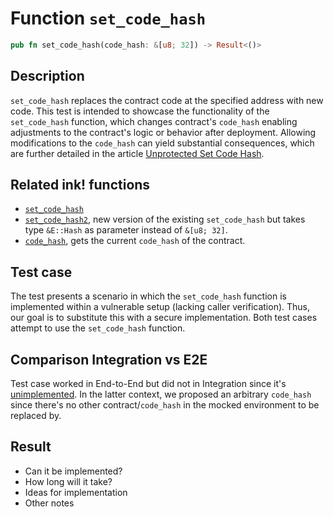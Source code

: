 # Function `set_code_hash`

```rust
pub fn set_code_hash(code_hash: &[u8; 32]) -> Result<()>
```

## Description

`set_code_hash` replaces the contract code at the specified address with new code. This test is intended to showcase the functionality of the `set_code_hash` function, which changes contract's `code_hash` enabling adjustments to the contract's logic or behavior after deployment. Allowing modifications to the `code_hash` can yield substantial consequences, which are further detailed in the article [Unprotected Set Code Hash](https://coinfabrik.github.io/scout/docs/vulnerabilities/unprotected-set-code-hash).

## Related ink! functions

- [`set_code_hash`](https://paritytech.github.io/ink/ink_env/fn.set_code_hash.html)
- [`set_code_hash2`](https://paritytech.github.io/ink/ink_env/fn.set_code_hash2.html), new version of the existing `set_code_hash` but takes type `&E::Hash` as parameter instead of `&[u8; 32]`.
- [`code_hash`](https://paritytech.github.io/ink/ink_env/fn.code_hash.html), gets the current `code_hash` of the contract.

## Test case

The test presents a scenario in which the `set_code_hash` function is implemented within a vulnerable setup (lacking caller verification). Thus, our goal is to substitute this with a secure implementation. Both test cases attempt to use the `set_code_hash` function.

## Comparison Integration vs E2E

Test case worked in End-to-End but did not in Integration since it's [unimplemented](https://github.com/paritytech/ink/blob/c2af39883aab48c71dc09dac5d06583f2e84dc54/crates/env/src/engine/off_chain/impls.rs#L361). In the latter context, we proposed an arbitrary `code_hash` since there's no other contract/`code_hash` in the mocked environment to be replaced by.

## Result

- Can it be implemented?
- How long will it take?
- Ideas for implementation
- Other notes
